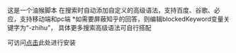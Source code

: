 这是一个油猴脚本
在搜索时自动添加自定义的高级语法，支持百度、谷歌、必应，支持移动端和pc端
*如需要屏蔽知乎的回答，则编辑blockedKeyword变量关键字为“-zhihu”，
具体更多搜索高级语法可自行搭配

可访问[点击](https://greasyfork.org/zh-CN/scripts/524483-%E6%90%9C%E7%B4%A2%E8%87%AA%E5%8A%A8%E6%B7%BB%E5%8A%A0%E9%AB%98%E7%BA%A7%E8%AF%AD%E6%B3%95)此处进行安装
